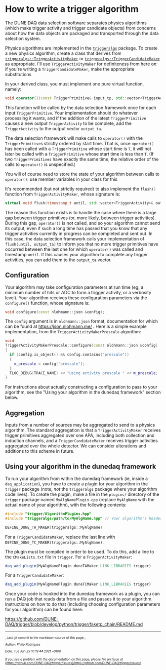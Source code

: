 # How to write a trigger algorithm

The DUNE DAQ data selection software separates physics algorithms
(which make trigger activity and trigger candidate objects) from
concerns about how the data objects are packaged and transported
through the data selection system.

Physics algorithms are implemented in the [`triggeralgs`](https://github.com/DUNE-DAQ/triggeralgs) package. To create a new physics algorithm, create a class that derives from [`triggeralgs::TriggerActivityMaker`](https://github.com/DUNE-DAQ/triggeralgs/blob/develop/include/triggeralgs/TriggerActivityMaker.hpp) or [`triggeralgs::TriggerCandidateMaker`](https://github.com/DUNE-DAQ/triggeralgs/blob/develop/include/triggeralgs/TriggerCandidateMaker.hpp) as appropriate. I'll use `TriggerActivityMaker` for definiteness from here on: if you're writing a `TriggerCandidateMaker`, make the appropriate substitutions.

In your derived class, you must implement one pure virtual function, namely:

```cpp
void operator()(const TriggerPrimitive& input_tp, std::vector<TriggerActivity>& output_ta);
```

This function will be called by the data selection framework once for each input `TriggerPrimitive`. Your implementation should do whatever processing it wants, and if the addition of the latest `TriggerPrimitive` causes a new output `TriggerActivity` to be complete, add the `TriggerActivity` to the output vector `output_ta`.

The data selection framework will make calls to `operator()` with the `TriggerPrimitive`s strictly ordered by start time. That is, once `operator()` has been called with a `TriggerPrimitive` whose start time is `T`, it will not later be called with a `TriggerPrimitive` whose start time is less than `T`. (If two `TriggerPrimitives` have exactly the same time, the relative order of the calls to `operator()` is unspecified.)

You will of course need to store the state of your algorithm between calls to `operator()`: use member variables in your class for this.

It's recommended (but not strictly required) to also implement the `flush()` function from `TriggerActivityMaker`, whose signature is:

```cpp
virtual void flush(timestamp_t until, std::vector<TriggerActivity>& output_ta)
```

The reason this function exists is to handle the case where there is a large gap between trigger primitives (or, more likely, between trigger activities). During this gap, `operator()` is not called, and so your algorithm cannot send its output, even if such a long time has passed that you know that any trigger activities currently in progress can be completed and sent out. In this case, the data selection framework calls your implementation of `flush(until, output_ta)` to inform you that no more trigger primitives have occurred between the last one for which `operator()` was called and timestamp `until`. If this causes your algorithm to complete any trigger activities, you can add them to the `output_ta` vector.

## Configuration

Your algorithm may take configuration parameters at run time (eg, a minimum number of hits or ADC to form a trigger activity, or a verbosity level). Your algorithm receives these configuration parameters via the `configure()` function, whose signature is:

```cpp
void configure(const nlohmann::json &config);
```

The `config` argument is in `nlohmann::json` format, documentation for which can be found at https://json.nlohmann.me/ . Here is a simple example implementation, from the `TriggerActivityMakerPrescale` algorithm:

```cpp
void
TriggerActivityMakerPrescale::configure(const nlohmann::json &config)
{
  if (config.is_object() && config.contains("prescale"))
  {
    m_prescale = config["prescale"]; 
  }
  TLOG_DEBUG(TRACE_NAME) << "Using activity prescale " << m_prescale;
}
```

For instructions about actually constructing a configuration to pass to your algorithm, see the "Using your algorithm in the dunedaq framework" section below.

## Aggregation

Inputs from a number of sources may be aggregated to send to a physics algorithm. The standard aggregation is that a `TriggerActivityMaker` receives trigger primitives aggregated over one APA, including both collection and induction channels, and a `TriggerCandidateMaker` receives trigger activities aggregated over the whole detector. We can consider alterations and additions to this scheme in future.

## Using your algorithm in the dunedaq framework

To run your algorithm from within the dunedaq framework (ie, inside a `daq_application`), you have to create a plugin for your algorithm in the `trigger` package (note, _not_ the `triggeralgs` package where your algorithm code lives). To create the plugin, make a file in the `plugins/` directory of the `trigger` package named `MyAlgNamePlugin.cpp` (replace `MyAlgName` with the actual name of your algorithm), with the following contents:

```cpp
#include "trigger/AlgorithmPlugins.hpp"
#include "triggeralgs/path/to/MyAlgName.hpp" // Your algorithm's header file

DEFINE_DUNE_TA_MAKER(triggeralgs::MyAlgName)
```

For a `TriggerCandidateMaker`, replace the last line with `DEFINE_DUNE_TC_MAKER(triggeralgs::MyAlgName)`.

The plugin must be compiled in order to be used. To do this, add a line to the `CMakeLists.txt` file in `trigger`. For a `TriggerActivityMaker`:

```cmake
daq_add_plugin(MyAlgNamePlugin duneTAMaker LINK_LIBRARIES trigger)
```

For a `TriggerCandidateMaker`:

```cmake
daq_add_plugin(MyAlgNamePlugin duneTCMaker LINK_LIBRARIES trigger)
```

Once your code is hooked into the dunedaq framework as a plugin, you can run a DAQ job that reads data from a file and passes it to your algorithm. Instructions on how to do that (including choosing configuration parameters for your algorithm) can be found here:

https://github.com/DUNE-DAQ/trigger/blob/develop/python/trigger/faketp_chain/README.md


-----

<font size="1">
_Last git commit to the markdown source of this page:_


_Author: Philip Rodrigues_

_Date: Tue Jun 29 10:19:44 2021 +0100_

_If you see a problem with the documentation on this page, please file an Issue at [https://github.com/DUNE-DAQ/trigger/issues](https://github.com/DUNE-DAQ/trigger/issues)_
</font>
